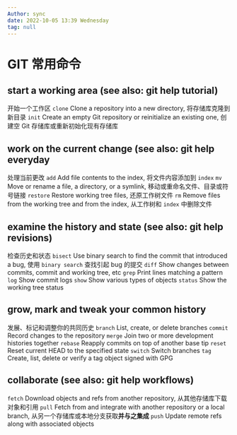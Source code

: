 ```yaml
---
Author: sync
date: 2022-10-05 13:39 Wednesday
tag: null
---
```


# GIT 常用命令

## start a working area (see also: git help tutorial)
开始一个工作区
   `clone`     Clone a repository into a new directory, 将存储库克隆到新目录
   `init`      Create an empty Git repository or reinitialize an existing one, 创建空 Git 存储库或重新初始化现有存储库

## work on the current change (see also: git help everyday
处理当前更改
   `add`       Add file contents to the index, 将文件内容添加到 `index`
   `mv`        Move or rename a file, a directory, or a symlink, 移动或重命名文件、目录或符号链接
   `restore`   Restore working tree files, 还原工作树文件
   `rm`        Remove files from the working tree and from the index, 从工作树和 `index` 中删除文件

## examine the history and state (see also: git help revisions)
检查历史和状态
   `bisect`    Use binary search to find the commit that introduced a bug, 使用 `binary search` 查找引起 bug 的提交
   `diff`      Show changes between commits, commit and working tree, etc
   `grep`      Print lines matching a pattern
   `log`       Show commit logs
   `show`      Show various types of objects
   `status`    Show the working tree status

## grow, mark and tweak your common history
发展、标记和调整你的共同历史
   `branch`    List, create, or delete branches
   `commit`    Record changes to the repository
   `merge`     Join two or more development histories together
   `rebase`    Reapply commits on top of another base tip
   `reset`     Reset current HEAD to the specified state
   `switch`    Switch branches
   `tag`       Create, list, delete or verify a tag object signed with GPG

## collaborate (see also: git help workflows)
   `fetch`     Download objects and refs from another repository, 从其他存储库下载对象和引用
   `pull`      Fetch from and integrate with another repository or a local branch, 从另一个存储库或本地分支获取**并与之集成**
   `push`      Update remote refs along with associated objects
